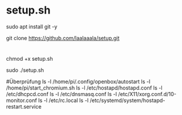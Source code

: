 # setup.sh
sudo apt install git -y

git clone https://github.com/laalaaala/setup.git
#
chmod +x setup.sh

sudo ./setup.sh


#Überprüfung
ls -l /home/pi/.config/openbox/autostart
ls -l /home/pi/start_chromium.sh
ls -l /etc/hostapd/hostapd.conf
ls -l /etc/dhcpcd.conf
ls -l /etc/dnsmasq.conf
ls -l /etc/X11/xorg.conf.d/10-monitor.conf
ls -l /etc/rc.local
ls -l /etc/systemd/system/hostapd-restart.service
